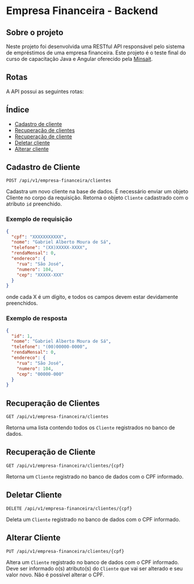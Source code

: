 # Empresa Financeira - Backend

## Sobre o projeto
Neste projeto foi desenvolvida uma RESTful API responsável pelo sistema de empréstimos de uma empresa financeira. Este projeto é o teste final do curso de capacitação Java e Angular oferecido pela [Minsait](https://www.minsait.com/pt).

## Rotas
A API possui as seguintes rotas:

## Índice
* [Cadastro de cliente](#Cadastro-de-Cliente)
* [Recuperação de clientes](#Recuperação-de-Clientes)
* [Recuperação de cliente](#Recuperação-de-Cliente)
* [Deletar cliente](#Deletar-Cliente)
* [Alterar cliente](#Alterar-Cliente)

## Cadastro de Cliente
`POST /api/v1/empresa-financeira/clientes`

Cadastra um novo cliente na base de dados. É necessário enviar um objeto Cliente no corpo da requisição.
Retorna o objeto `Cliente` cadastrado com o atributo `id` preenchido.

### Exemplo de requisição
```JSON
{
  "cpf": "XXXXXXXXXXX",
  "nome": "Gabriel Alberto Moura de Sá",
  "telefone": "(XX)XXXXX-XXXX",
  "rendaMensal": 0,
  "endereco": {
    "rua": "São José",
    "numero": 104,
    "cep": "XXXXX-XXX"
  }
}
```
onde cada X é um dígito, e todos os campos devem estar devidamente preenchidos.

### Exemplo de resposta
```JSON
{
  "id": 1,
  "nome": "Gabriel Alberto Moura de Sá",
  "telefone": "(00)00000-0000",
  "rendaMensal": 0,
  "endereco": {
    "rua": "São José",
    "numero": 104,
    "cep": "00000-000"
  }
}
```

## Recuperação de Clientes
`GET /api/v1/empresa-financeira/clientes`

Retorna uma lista contendo todos os `Cliente` registrados no banco de dados.

## Recuperação de Cliente
`GET /api/v1/empresa-financeira/clientes/{cpf}`

Retorna um `Cliente` registrado no banco de dados com o CPF informado.

## Deletar Cliente
`DELETE /api/v1/empresa-financeira/clientes/{cpf}`

Deleta um `Cliente` registrado no banco de dados com o CPF informado.

## Alterar Cliente
`PUT /api/v1/empresa-financeira/clientes/{cpf}`

Altera um `Cliente` registrado no banco de dados com o CPF informado. Deve ser informado o(s) atributo(s) do `Cliente` que vai ser alterado e seu valor novo. Não é possível alterar o CPF.
